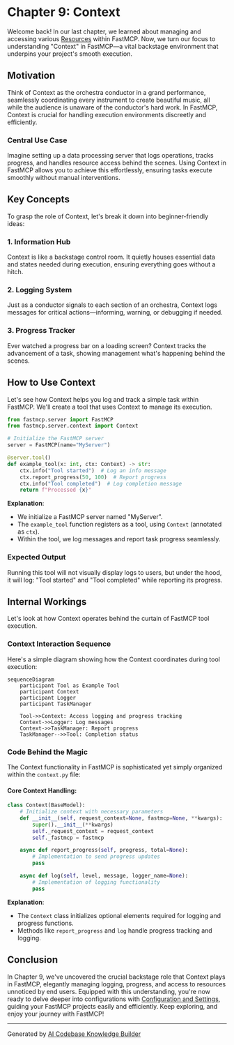 # Chapter 9: Context

Welcome back! In our last chapter, we learned about managing and accessing various [Resources](08_resource_.md) within FastMCP. Now, we turn our focus to understanding "Context" in FastMCP—a vital backstage environment that underpins your project's smooth execution.

## Motivation

Think of Context as the orchestra conductor in a grand performance, seamlessly coordinating every instrument to create beautiful music, all while the audience is unaware of the conductor's hard work. In FastMCP, Context is crucial for handling execution environments discreetly and efficiently.

### Central Use Case

Imagine setting up a data processing server that logs operations, tracks progress, and handles resource access behind the scenes. Using Context in FastMCP allows you to achieve this effortlessly, ensuring tasks execute smoothly without manual interventions.

## Key Concepts

To grasp the role of Context, let's break it down into beginner-friendly ideas:

### 1. Information Hub

Context is like a backstage control room. It quietly houses essential data and states needed during execution, ensuring everything goes without a hitch.

### 2. Logging System

Just as a conductor signals to each section of an orchestra, Context logs messages for critical actions—informing, warning, or debugging if needed.

### 3. Progress Tracker

Ever watched a progress bar on a loading screen? Context tracks the advancement of a task, showing management what's happening behind the scenes.

## How to Use Context

Let's see how Context helps you log and track a simple task within FastMCP. We'll create a tool that uses Context to manage its execution.

```python
from fastmcp.server import FastMCP
from fastmcp.server.context import Context

# Initialize the FastMCP server
server = FastMCP(name="MyServer")

@server.tool()
def example_tool(x: int, ctx: Context) -> str:
    ctx.info("Tool started")  # Log an info message
    ctx.report_progress(50, 100)  # Report progress
    ctx.info("Tool completed")  # Log completion message
    return f"Processed {x}"
```

**Explanation**:
- We initialize a FastMCP server named "MyServer".
- The `example_tool` function registers as a tool, using `Context` (annotated as `ctx`).
- Within the tool, we log messages and report task progress seamlessly.

### Expected Output

Running this tool will not visually display logs to users, but under the hood, it will log: "Tool started" and "Tool completed" while reporting its progress.

## Internal Workings

Let's look at how Context operates behind the curtain of FastMCP tool execution.

### Context Interaction Sequence

Here's a simple diagram showing how the Context coordinates during tool execution:

```mermaid
sequenceDiagram
    participant Tool as Example Tool
    participant Context
    participant Logger
    participant TaskManager

    Tool->>Context: Access logging and progress tracking
    Context->>Logger: Log messages
    Context->>TaskManager: Report progress
    TaskManager-->>Tool: Completion status
```

### Code Behind the Magic

The Context functionality in FastMCP is sophisticated yet simply organized within the `context.py` file:

#### Core Context Handling:

```python
class Context(BaseModel):
    # Initialize context with necessary parameters
    def __init__(self, request_context=None, fastmcp=None, **kwargs):
        super().__init__(**kwargs)
        self._request_context = request_context
        self._fastmcp = fastmcp

    async def report_progress(self, progress, total=None):
        # Implementation to send progress updates
        pass

    async def log(self, level, message, logger_name=None):
        # Implementation of logging functionality
        pass
```

**Explanation**:
- The `Context` class initializes optional elements required for logging and progress functions.
- Methods like `report_progress` and `log` handle progress tracking and logging.

## Conclusion

In Chapter 9, we've uncovered the crucial backstage role that Context plays in FastMCP, elegantly managing logging, progress, and access to resources unnoticed by end users. Equipped with this understanding, you're now ready to delve deeper into configurations with [Configuration and Settings](10_configuration_and_settings_.md), guiding your FastMCP projects easily and efficiently. Keep exploring, and enjoy your journey with FastMCP!

---

Generated by [AI Codebase Knowledge Builder](https://github.com/The-Pocket/Tutorial-Codebase-Knowledge)